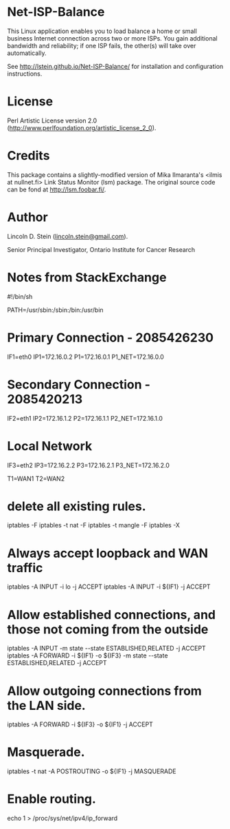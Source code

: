 Net-ISP-Balance
===============

This Linux application enables you to load balance a home or small
business Internet connection across two or more ISPs. You gain
additional bandwidth and reliability; if one ISP fails, the other(s)
will take over automatically.

See <a
href="http://lstein.github.io/Net-ISP-Balance/">http://lstein.github.io/Net-ISP-Balance/</a>
for installation and configuration instructions.

License
=======

Perl Artistic License version 2.0
(http://www.perlfoundation.org/artistic_license_2_0).

Credits
=======

This package contains a slightly-modified version of Mika Ilmaranta's
&lt;ilmis at nullnet.fi&gt; Link Status Monitor (lsm) package. The original
source code can be fond at http://lsm.foobar.fi/.


Author
======

Lincoln D. Stein (lincoln.stein@gmail.com).

Senior Principal Investigator, Ontario Institute for Cancer Research

Notes from StackExchange
========================

#!/bin/sh

PATH=/usr/sbin:/sbin:/bin:/usr/bin

# Primary Connection - 2085426230
   IF1=eth0
   IP1=172.16.0.2
    P1=172.16.0.1
P1_NET=172.16.0.0

# Secondary Connection - 2085420213
   IF2=eth1
   IP2=172.16.1.2
    P2=172.16.1.1
P2_NET=172.16.1.0

# Local Network
   IF3=eth2
   IP3=172.16.2.2
    P3=172.16.2.1
P3_NET=172.16.2.0

T1=WAN1
T2=WAN2

# delete all existing rules.
iptables -F
iptables -t nat -F
iptables -t mangle -F
iptables -X

# Always accept loopback and WAN traffic
iptables -A INPUT -i lo -j ACCEPT
iptables -A INPUT -i ${IF1} -j ACCEPT

# Allow established connections, and those not coming from the outside
iptables -A INPUT -m state --state ESTABLISHED,RELATED -j ACCEPT
iptables -A FORWARD -i ${IF1} -o ${IF3} -m state --state ESTABLISHED,RELATED -j ACCEPT

# Allow outgoing connections from the LAN side.
iptables -A FORWARD -i ${IF3} -o ${IF1} -j ACCEPT

# Masquerade.
iptables -t nat -A POSTROUTING -o ${IF1} -j MASQUERADE

# Enable routing.
echo 1 > /proc/sys/net/ipv4/ip_forward
